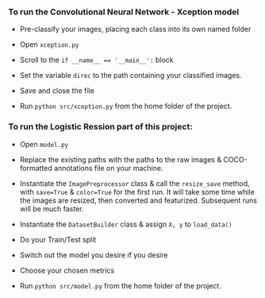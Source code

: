 ### To run the Convolutional Neural Network - Xception model

- Pre-classify your images, placing each class into its own named folder
- Open `xception.py`
- Scroll to the `if __name__ == '__main__':` block
- Set the variable `direc` to the path containing your classified images.
- Save and close the file


- Run `python src/xception.py` from the home folder of the project. 

### To run the Logistic Ression part of this project:

- Open `model.py`
- Replace the existing paths with the paths to the raw images & COCO-formatted annotations file on your machine.
- Instantiate the `ImagePreprocessor` class & call the `resize_save` method, with `save=True` & `color=True` for the first run. It will take some time while the images are resized, then converted and featurized. Subsequent runs will be much faster.
- Instantiate the `DatasetBuilder` class & assign `X, y` to `load_data()`
- Do your Train/Test split
- Switch out the model you desire if you desire
- Choose your chosen metrics


- Run `python src/model.py` from the home folder of the project.
